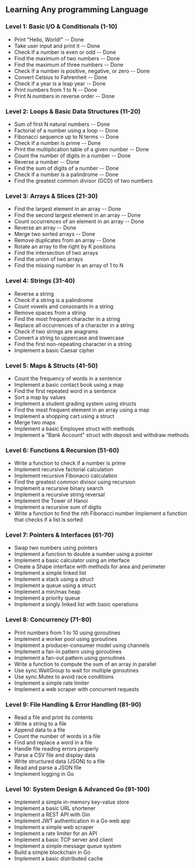## Learning Any programming Language
### Level 1: Basic I/O & Conditionals (1-10)
  * Print "Hello, World!" -- Done
  * Take user input and print it -- Done
  * Check if a number is even or odd -- Done
  * Find the maximum of two numbers -- Done
  * Find the maximum of three numbers -- Done
  * Check if a number is positive, negative, or zero -- Done
  * Convert Celsius to Fahrenheit -- Done
  * Check if a year is a leap year -- Done
  * Print numbers from 1 to N -- Done
  * Print N numbers in reverse order -- Done
### Level 2: Loops & Basic Data Structures (11-20)
  * Sum of first N natural numbers -- Done
  * Factorial of a number using a loop -- Done
  * Fibonacci sequence up to N terms -- Done
  * Check if a number is prime -- Done
  * Print the multiplication table of a given number -- Done
  * Count the number of digits in a number -- Done
  * Reverse a number -- Done
  * Find the sum of digits of a number -- Done
  * Check if a number is a palindrome -- Done
  * Find the greatest common divisor (GCD) of two numbers
### Level 3: Arrays & Slices (21-30)
  * Find the largest element in an array -- Done
  * Find the second largest element in an array -- Done
  * Count occurrences of an element in an array -- Done
  * Reverse an array -- Done
  * Merge two sorted arrays -- Done
  * Remove duplicates from an array -- Done
  * Rotate an array to the right by K positions
  * Find the intersection of two arrays
  * Find the union of two arrays
  * Find the missing number in an array of 1 to N
### Level 4: Strings (31-40)
  * Reverse a string
  * Check if a string is a palindrome
  * Count vowels and consonants in a string
  * Remove spaces from a string
  * Find the most frequent character in a string
  * Replace all occurrences of a character in a string
  * Check if two strings are anagrams
  * Convert a string to uppercase and lowercase
  * Find the first non-repeating character in a string
  * Implement a basic Caesar cipher
### Level 5: Maps & Structs (41-50)
  * Count the frequency of words in a sentence
  * Implement a basic contact book using a map
  * Find the first repeated word in a sentence
  * Sort a map by values
  * Implement a student grading system using structs
  * Find the most frequent element in an array using a map
  * Implement a shopping cart using a struct
  * Merge two maps
  * Implement a basic Employee struct with methods
  * Implement a "Bank Account" struct with deposit and withdraw methods
### Level 6: Functions & Recursion (51-60)
  * Write a function to check if a number is prime
  * Implement recursive factorial calculation
  * Implement recursive Fibonacci calculation
  * Find the greatest common divisor using recursion
  * Implement a recursive binary search
  * Implement a recursive string reversal
  * Implement the Tower of Hanoi
  * Implement a recursive sum of digits
  * Write a function to find the nth Fibonacci number
Implement a function that checks if a list is sorted
### Level 7: Pointers & Interfaces (61-70)
  * Swap two numbers using pointers
  * Implement a function to double a number using a pointer
  * Implement a basic calculator using an interface
  * Create a Shape interface with methods for area and perimeter
  * Implement a simple linked list
  * Implement a stack using a struct
  * Implement a queue using a struct
  * Implement a min/max heap
  * Implement a priority queue
  * Implement a singly linked list with basic operations
### Level 8: Concurrency (71-80)
  * Print numbers from 1 to 10 using goroutines
  * Implement a worker pool using goroutines
  * Implement a producer-consumer model using channels
  * Implement a fan-in pattern using goroutines
  * Implement a fan-out pattern using goroutines
  * Write a function to compute the sum of an array in parallel
  * Use sync.WaitGroup to wait for multiple goroutines
  * Use sync.Mutex to avoid race conditions
  * Implement a simple rate limiter
  * Implement a web scraper with concurrent requests
### Level 9: File Handling & Error Handling (81-90)
  * Read a file and print its contents
  * Write a string to a file
  * Append data to a file
  * Count the number of words in a file
  * Find and replace a word in a file
  * Handle file reading errors properly
  * Parse a CSV file and display data
  * Write structured data (JSON) to a file
  * Read and parse a JSON file
  * Implement logging in Go
### Level 10: System Design & Advanced Go (91-100)
  * Implement a simple in-memory key-value store
  * Implement a basic URL shortener
  * Implement a REST API with Gin
  * Implement JWT authentication in a Go web app
  * Implement a simple web scraper
  * Implement a rate limiter for an API
  * Implement a basic TCP server and client
  * Implement a simple message queue system
  * Build a simple blockchain in Go
  * Implement a basic distributed cache
